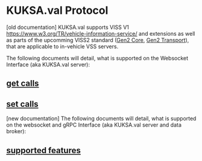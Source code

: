 # KUKSA.val Protocol
[old documentation]
KUKSA.val supports VISS V1 https://www.w3.org/TR/vehicle-information-service/ and extensions as well as parts of the upcomming VISS2 standard ([Gen2 Core](https://raw.githack.com/w3c/automotive/gh-pages/spec/VISSv2_Core.html), [Gen2 Transport](https://raw.githack.com/w3c/automotive/gh-pages/spec/VISSv2_Transport.html)), that are applicable to in-vehicle VSS servers.

The following documents will detail, what is supported on the Websocket Interface (aka KUKSA.val server):


## [get calls](get.md)
## [set calls](set.md)

[new documentation]
The following documents will detail, what is supported on the websocket and gRPC Interface (aka KUKSA.val server and data broker):


## [supported features](support.md)